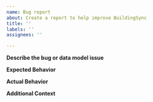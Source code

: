 ```yaml
---
name: Bug report
about: Create a report to help improve BuildingSync
title: ''
labels: ''
assignees: ''

---
```


<!--Fill in the following information detailing the issue. Make sure to not disclose protected data (e.g. passwords). Screenshots and XML snippets are helpful.-->

**Describe the bug or data model issue**
<!--A clear and concise description of what the bug is.-->

**Expected Behavior**
<!--A clear and concise description of what you expected to happen.-->

**Actual Behavior**
<!--What actually happened.-->

**Additional Context**
<!--Add any other context about the problem here-->
